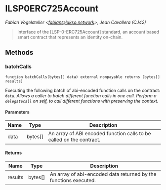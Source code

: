 # ILSP0ERC725Account

_Fabian Vogelsteller &lt;fabian@lukso.network&gt;, Jean Cavallera (CJ42)_

> Interface of the [LSP-0-ERC725Account] standard, an account based smart contract that represents an identity on-chain.

## Methods

### batchCalls

```solidity
function batchCalls(bytes[] data) external nonpayable returns (bytes[] results)
```

Executing the following batch of abi-encoded function calls on the contract: `data`.
_Allows a caller to batch different function calls in one call. Perform a `delegatecall` on self, to call different functions with preserving the context._

#### Parameters

| Name | Type    | Description                                                          |
| ---- | ------- | -------------------------------------------------------------------- |
| data | bytes[] | An array of ABI encoded function calls to be called on the contract. |

#### Returns

| Name    | Type    | Description                                                      |
| ------- | ------- | ---------------------------------------------------------------- |
| results | bytes[] | An array of abi-encoded data returned by the functions executed. |
